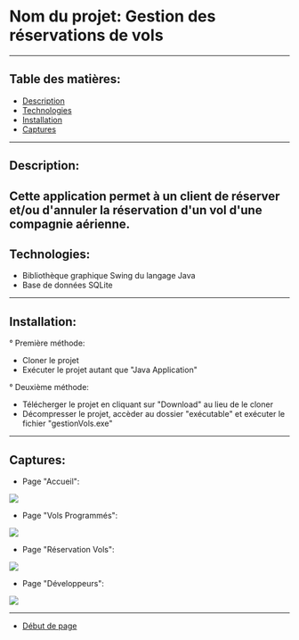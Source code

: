 # Nom du projet:        Gestion des réservations de vols

---

## Table des matières:

- [Description](#description)
- [Technologies](#technologies)
- [Installation](#installation)
- [Captures](#captures)

---

## Description:

Cette application permet à un client de réserver et/ou d'annuler la réservation d'un vol 
d'une compagnie aérienne.
 ---
 
 ## Technologies:

- Bibliothèque graphique Swing du langage Java
- Base de données SQLite

---

## Installation:

° Première méthode:

- Cloner le projet
- Exécuter le projet autant que "Java Application"

° Deuxième  méthode:

- Télécherger le projet en cliquant sur "Download" au lieu de le cloner
- Décompresser le projet, accèder au dossier "exécutable" et exécuter le fichier "gestionVols.exe"




---

## Captures:

- Page "Accueil":

<img src="GestionRéservations/captures/01.JPG" >

- Page "Vols Programmés":

<img src="GestionRéservations/captures/02.JPG" >

- Page "Réservation Vols":

<img src="GestionRéservations/captures/03.JPG" >

- Page "Développeurs":

<img src="GestionRéservations/captures/04.JPG" >


---

- [Début de page](#table-des-matières)

